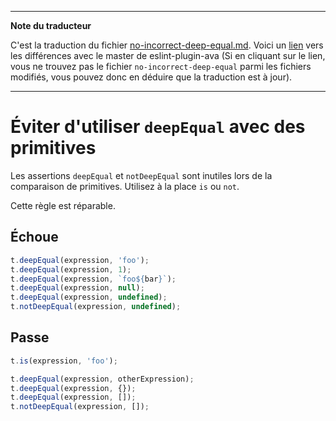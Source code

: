 ___
**Note du traducteur**

C'est la traduction du fichier [no-incorrect-deep-equal.md](https://github.com/avajs/eslint-plugin-ava/blob/master/docs/rules/no-incorrect-deep-equal.md). Voici un [lien](https://github.com/avajs/eslint-plugin-ava/compare/ff4f7606134ee167d0330284d59110033b3287b9...master#diff-7f0132d54adac06fe5d61efebbfd7d41) vers les différences avec le master de eslint-plugin-ava (Si en cliquant sur le lien, vous ne trouvez pas le fichier `no-incorrect-deep-equal` parmi les fichiers modifiés, vous pouvez donc en déduire que la traduction est à jour).
___
# Éviter d'utiliser `deepEqual` avec des primitives

Les assertions `deepEqual` et `notDeepEqual` sont inutiles lors de la comparaison de primitives. Utilisez à la place `is` ou `not`.

Cette règle est réparable.


## Échoue

```js
t.deepEqual(expression, 'foo');
t.deepEqual(expression, 1);
t.deepEqual(expression, `foo${bar}`);
t.deepEqual(expression, null);
t.deepEqual(expression, undefined);
t.notDeepEqual(expression, undefined);
```


## Passe

```js
t.is(expression, 'foo');

t.deepEqual(expression, otherExpression);
t.deepEqual(expression, {});
t.deepEqual(expression, []);
t.notDeepEqual(expression, []);
```
